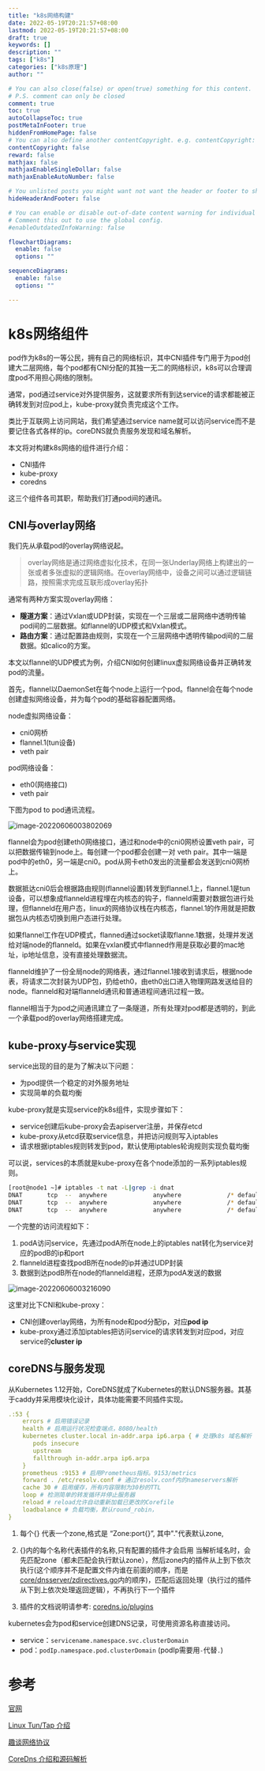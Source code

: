 ```yaml
---
title: "k8s网络构建"
date: 2022-05-19T20:21:57+08:00
lastmod: 2022-05-19T20:21:57+08:00
draft: true
keywords: []
description: ""
tags: ["k8s"]
categories: ["k8s原理"]
author: ""

# You can also close(false) or open(true) something for this content.
# P.S. comment can only be closed
comment: true
toc: true
autoCollapseToc: true
postMetaInFooter: true
hiddenFromHomePage: false
# You can also define another contentCopyright. e.g. contentCopyright: "This is another copyright."
contentCopyright: false
reward: false
mathjax: false
mathjaxEnableSingleDollar: false
mathjaxEnableAutoNumber: false

# You unlisted posts you might want not want the header or footer to show
hideHeaderAndFooter: false

# You can enable or disable out-of-date content warning for individual post.
# Comment this out to use the global config.
#enableOutdatedInfoWarning: false

flowchartDiagrams:
  enable: false
  options: ""

sequenceDiagrams: 
  enable: false
  options: ""

---
```


<!--more-->



# k8s网络组件

pod作为k8s的一等公民，拥有自己的网络标识，其中CNI插件专门用于为pod创建大二层网络，每个pod都有CNI分配的其独一无二的网络标识，k8s可以合理调度pod不用担心网络的限制。

通常，pod通过service对外提供服务，这就要求所有到达service的请求都能被正确转发到对应pod上，kube-proxy就负责完成这个工作。

类比于互联网上访问网站，我们希望通过service name就可以访问service而不是要记住各式各样的ip。coreDNS就负责服务发现和域名解析。

本文将对构建k8s网络的组件进行介绍：

- CNI插件
- kube-proxy
- coredns

这三个组件各司其职，帮助我们打通pod间的通讯。



## CNI与overlay网络

我们先从承载pod的overlay网络说起。

> overlay网络是通过网络虚拟化技术，在同一张Underlay网络上构建出的一张或者多张虚拟的逻辑网络。在overlay网络中，设备之间可以通过逻辑链路，按照需求完成互联形成overlay拓扑

通常有两种方案实现overlay网络：

- **隧道方案**：通过Vxlan或UDP封装，实现在一个三层或二层网络中透明传输pod间的二层数据。如flannel的UDP模式和Vxlan模式。
- **路由方案**：通过配置路由规则，实现在一个三层网络中透明传输pod间的二层数据。如calico的方案。

本文以flannel的UDP模式为例，介绍CNI如何创建linux虚拟网络设备并正确转发pod的流量。

首先，flannel以DaemonSet在每个node上运行一个pod。flannel会在每个node创建虚拟网络设备，并为每个pod的基础容器配置网络。

node虚拟网络设备：

- cni0网桥
- flannel.1(tun设备)
- veth pair

pod网络设备：

- eth0(网络接口)
- veth pair

下图为pod to pod通讯流程。

![image-20220606003802069](./image-20220606003802069.png)

flannel会为pod创建eth0网络接口，通过和node中的cni0网桥设置veth pair，可以把数据传输到node上。每创建一个pod都会创建一对 veth pair。其中一端是pod中的eth0，另一端是cni0。pod从网卡eth0发出的流量都会发送到cni0网桥上。

数据抵达cni0后会根据路由规则(flannel设置)转发到flannel.1上，flannel.1是tun设备，可以想象成flanneld进程埋在内核态的钩子，flanneld需要对数据包进行处理，但flanneld在用户态，linux的网络协议栈在内核态，flannel.1的作用就是把数据包从内核态切换到用户态进行处理。

如果flannel工作在UDP模式，flanned通过socket读取flanne.1数据，处理并发送给对端node的flanneld。如果在vxlan模式中flanned作用是获取必要的mac地址，ip地址信息，没有直接处理数据流。

flanneld维护了一份全局node的网络表，通过flannel.1接收到请求后，根据node表，将请求二次封装为UDP包，扔给eth0，由eth0出口进入物理网路发送给目的node。flanneld和对端flanneld通讯和普通进程间通讯过程一致。

flannel相当于为pod之间通讯建立了一条隧道，所有处理对pod都是透明的，到此一个承载pod的overlay网络搭建完成。



## kube-proxy与service实现

service出现的目的是为了解决以下问题：

- 为pod提供一个稳定的对外服务地址
- 实现简单的负载均衡

kube-proxy就是实现service的k8s组件，实现步骤如下：

- service创建后kube-proxy会去apiserver注册，并保存etcd
- kube-proxy从etcd获取service信息，并把访问规则写入iptables
- 请求根据iptables规则转发到pod，默认使用iptables轮询规则实现负载均衡

可以说，services的本质就是kube-proxy在各个node添加的一系列iptables规则。

```bash
[root@node1 ~]# iptables -t nat -L|grep -i dnat
DNAT       tcp  --  anywhere             anywhere             /* default/prometheus:prometheus */ tcp to:10.244.1.15:9090
DNAT       tcp  --  anywhere             anywhere             /* default/prometheus:prometheus */ tcp to:10.244.1.16:9090
DNAT       tcp  --  anywhere             anywhere             /* default/centos */ tcp to:10.244.2.34:80
```

一个完整的访问流程如下：

1. podA访问service，先通过podA所在node上的iptables nat转化为service对应的podB的ip和port
2. flanneld进程查找podB所在node的ip并通过UDP封装
3. 数据到达podB所在node的flanneld进程，还原为podA发送的数据



![image-20220606003216090](./image-20220606003216090.png)

这里对比下CNI和kube-proxy：

- CNI创建overlay网络，为所有node和pod分配ip，对应**pod ip**
- kube-proxy通过添加iptables把访问service的请求转发到对应pod，对应service的**cluster ip**



## coreDNS与服务发现

从Kubernetes 1.12开始，CoreDNS就成了Kubernetes的默认DNS服务器。其基于caddy并采用模块化设计，具体功能需要不同插件实现。

```yaml
.:53 {
    errors # 启用错误记录
    health # 启用运行状况检查端点，8080/health
    kubernetes cluster.local in-addr.arpa ip6.arpa { # 处理k8s 域名解析
       pods insecure
       upstream
       fallthrough in-addr.arpa ip6.arpa 
    }
    prometheus :9153 # 启用Prometheus指标。9153/metrics
    forward . /etc/resolv.conf # 通过resolv.conf内的nameservers解析
    cache 30 # 启用缓存，所有内容限制为30秒的TTL
    loop # 检测简单的转发循环并停止服务器
    reload # reload允许自动重新加载已更改的Corefile
    loadbalance # 负载均衡，默认round_robin，
}
```

1. 每个{} 代表一个zone,格式是 “Zone:port{}”, 其中"."代表默认zone,

2. {}内的每个名称代表插件的名称,只有配置的插件才会启用
   当解析域名时，会先匹配zone（都未匹配会执行默认zone），然后zone内的插件从上到下依次执行(这个顺序并不是配置文件内谁在前面的顺序，而是[core/dnsserver/zdirectives.go](https://link.juejin.cn/?target=https%3A%2F%2Fgithub.com%2Fcoredns%2Fcoredns%2Fblob%2Fmaster%2Fcore%2Fdnsserver%2Fzdirectives.go%23L12)内的顺序)，匹配后返回处理（执行过的插件从下到上依次处理返回逻辑），不再执行下一个插件
3. 插件的文档说明请参考: [coredns.io/plugins](https://link.juejin.cn/?target=https%3A%2F%2Fcoredns.io%2Fplugins)



kubernetes会为pod和service创建DNS记录，可使用资源名称直接访问。

- service：`servicename.namespace.svc.clusterDomain`
- pod：`podIp.namespace.pod.clusterDomain` (podIp需要用`-`代替`.`)



# 参考

[官网](https://kubernetes.io/zh/docs/tasks/administer-cluster/dns-debugging-resolution/)

[Linux Tun/Tap 介绍](https://www.zhaohuabing.com/post/2020-02-24-linux-taptun/)

[趣谈网络协议](https://fanlv.wiki/2020/08/25/note/happy-talk-net/)

[CoreDns 介绍和源码解析](https://juejin.cn/post/6844903854799061006)